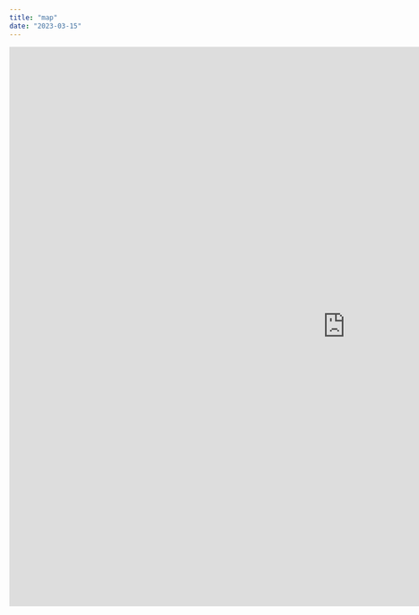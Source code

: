 ```yaml
---
title: "map"
date: "2023-03-15"
---
```



<iframe height="1000" width="1200" frameborder="no" src=" https://huaxinwanglu.shinyapps.io/data/"> </iframe>
